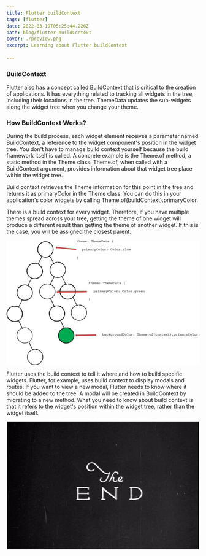 ```yaml
---
title: Flutter buildContext
tags: [flutter]
date: 2022-03-19T05:25:44.226Z
path: blog/flutter-buildContext
cover: ./preview.png
excerpt: Learning about Flutter buildContext

---
```


### BuildContext

Flutter also has a concept called BuildContext that is critical to the creation of applications. It has everything related to tracking all widgets in the tree, including their locations in the tree. ThemeData updates the sub-widgets along the widget tree when you change your theme.

### How BuildContext Works?

During the build process, each widget element receives a parameter named BuildContext, a reference to the widget component's position in the widget tree. You don't have to manage build context yourself because the build framework itself is called. A concrete example is the Theme.of method, a static method in the Theme class. Theme.of, when called with a BuildContext argument, provides information about that widget tree place within the widget tree. 

Build context retrieves the Theme information for this point in the tree and returns it as primaryColor in the Theme class. You can do this in your application's color widgets by calling Theme.of(buildContext).primaryColor.

There is a build context for every widget. Therefore, if you have multiple themes spread across your tree, getting the theme of one widget will produce a different result than getting the theme of another widget. If this is the case, you will be assigned the closest parent.

<img src="./b1.jpg" alt="" style="display:block;margin:auto">

Flutter uses the build context to tell it where and how to build specific widgets. Flutter, for example, uses build context to display modals and routes. If you want to view a new modal, Flutter needs to know where it should be added to the tree. A modal will be created in BuildContext by migrating to a new method. What you need to know about build context is that it refers to the widget's position within the widget tree, rather than the widget itself.

<img src="./image.gif" alt="Image for the end of article" style="display:block;margin:auto">
